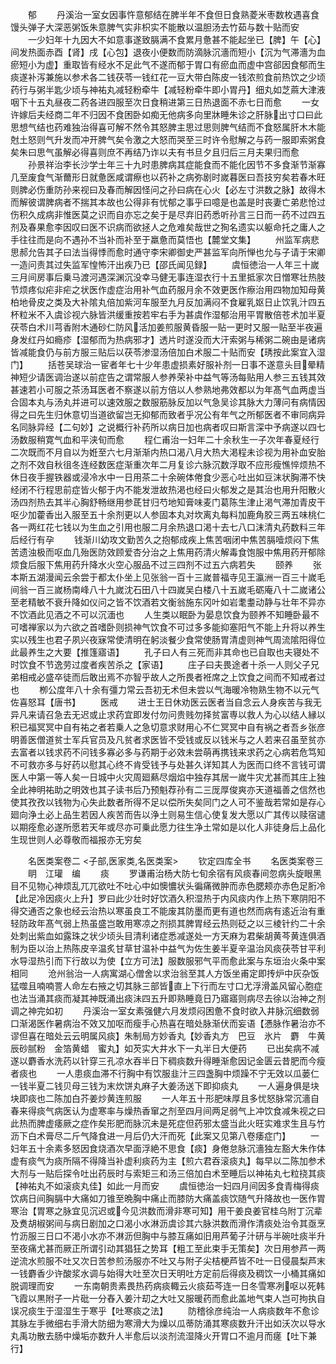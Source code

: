 <!-- { "loadSidebar": true } -->
　　郁
　　丹溪治一室女因事忤意郁结在脾半年不食但日食熟菱米枣数枚遇喜食馒头弹子大深恶粥饭朱意脾气实非枳实不能散以温胆汤去竹茹与数十贴而安
　　一少妇年十九因大不如意事遂致膈满不食累月惫甚不能起坐已【脾】午【心】间发热面赤酉【肾】戌【心包】退夜小便数而防滴脉沉濇而短小【沉为气滞濇为血瘀短小为虚】重取皆有经水不足此气不遂而郁于胃口有瘀血而虚中宫郤因食郁而生痰遂补泻兼施以参术各二钱茯苓一钱红花一豆大带白陈皮一钱浓煎食前热饮之少顷药行与粥半匙少顷与神祐丸减轻粉牵牛【减轻粉牵牛即小胃丹】细丸如芝蔴大津液咽下十五丸昼夜二药各进四服至次日食稍进第三日热退面不赤七日而愈
　　一女许嫁后夫经商二年不归因不食困卧如痴无他病多向里牀睡朱诊之肝脉出寸口曰此思想气结也药难独治得喜可解不然令其怒脾主思过思则脾气结而不食怒属肝木木能尅土怒则气升发而冲开脾气矣令激之大怒而哭至三时许令慰解之与药一服即索粥食矣朱曰思气虽解必得喜则庶不再结乃诈以夫有书旦夕且归后三月夫果归而愈
　　孙景祥治李长沙学士年三十九时患脾病其症能食而不能化因节不多食渐节渐寡几至废食气渐薾形日就惫医咸谓瘵也以药补之病弥剧时嵗暮医曰吾技穷矣若春木旺则脾必伤重防孙来视曰及春而解因怪问之孙曰病在心火【必左寸洪数之脉】故得木而解彼谓脾病者不揣其本故也公得非有忧郁之事乎曰噫是也盖是时丧妻亡弟悲怆过伤积久成病非惟医莫之识而自亦忘之矣于是尽弃旧药悉听孙言三日而一药不过四五剂及春果愈李因叹曰医不识病而欲拯人之危难矣哉世之狥名遗实以躯命托之庸人之手往往而是向不遇孙不当补而补至于羸惫而莫悟也【麓堂文集】
　　州监军病悲思郝允告其子曰法当得悸而愈时通守李宋卿御史严甚监军向所惮也允与子请于宋卿一造问责其过失监军惶怖汗出疾乃已【邵氏闻见録】
　　虞恒徳治一人年三十嵗三月间房事后乗马渡河遇深渊沉没幸马健无事连湿衣行十五里抵家次日憎寒壮热肢节烦疼似疟非疟之状医作虚症治用补气血药服月余不效更医作瘵治用四物加知母黄柏地骨皮之类及大补隂丸倍加紫河车服至九月反加满闷不食雇乳妪日止饮乳汁四五杯粒米不入虞诊视六脉皆洪缓重按若牢右手为甚虞作湿郁治用平胃散倍苍术加半夏茯苓白术川芎香附木通砂仁防风活加姜煎服黄昏服一贴一更时又服一贴至半夜遍身发红丹如瘾疹【湿郁而为热病邪才】透片时遂没而大汗索粥与稀粥二碗由是诸病皆减能食仍与前方服三贴后以茯苓渗湿汤倍加白术服二十贴而安【琇按此案宜入湿门】
　　括苍吴球治一宦者年七十少年患虚损素好服补剂一日事不遂意头目晕精神短少请医调治遂以前症告之谓常服人参养荣补中益气等汤每贴用人参三五钱其效甚速若小可服之茶汤耳医者不察遂以前方倍以人参熟地弗效都以为年髙气血两虚当合固本丸与汤丸并进可以速效服之数服筋脉反加以气急吴诊其脉大力薄问有病情因得之曰先生归休意切当道欲留岂无抑郁而致者乎况公有年气之所郁医者不审同病异名同脉异经【二句妙】之说概行补药所以病日加也病者叹曰斯言深中予病遂以四七汤数服稍寛气血和平浃旬而愈
　　程仁甫治一妇年二十余秋生一子次年春夏经行二次既而不月自以为姙至六七月渐渐内热口渴八月大热大渇程未诊视为用补血安胎之剂不效自秋徂冬连经数医症渐重次年二月复诊六脉沉数浮取不应形瘦憔悴烦热不休日夜手握铁器或浸冷水中一日用茶二十余碗体倦食少恶心吐出如豆沫状胸滞不快经闭不行程思前症皆火郁于内不能发泄故热渇也经曰火郁发之是其治也用升阳散火汤四剂热去其半心胸舒畅继用参茋甘归芍地知膏味麦门葛陈生津止渇气滞加青皮干呕少加藿香出入服至五十余剂更以人参固本丸对坎离丸每料加鹿角胶三两五味桃仁各一两红花七钱以为生血之引用也服二月余热退口渇十去七八口沫清丸药数料三年后经行有孕
　　钱渐川幼攻文勤苦久之抱郁成疾上焦苦咽闭中焦苦膈噎烦闷下焦苦遗浊极而呕血几殆医防效顾爱杏分治之上焦用药清火解毒食饱服中焦用药开郁除烦食后服下焦用药升降水火空心服品不过三四剂不过五六病若失
　　颐养
　　张本斯五湖漫闻云余尝于都太仆坐上见张翁一百十三嵗普福寺见王瀛洲一百三十嵗毛间翁一百三嵗杨南峰八十九嵗沈石田八十四嵗吴白楼八十五嵗毛砺庵八十二嵗诸公至老精敏不衰升降如仪问之皆不饮酒若文衡翁施东冈叶如岩耄耋动静与壮年不异亦不饮酒此见酒之不可以沉湎也
　　人生类以眠卧为晏息饮食为颐养不知睡卧最不可嗜禅家以为六欲之首嗜卧则损神气饮食不可过多多能抑塞阳气不能上升将以养生实以残生也君子夙兴夜寐常使清明在躬淡餐少食常使肠胃清虚则神气周流隂阳得位此最养生之大要【推篷寤语】
　　孔子曰人有三死而非其命也已自取也夫寝处不时饮食不节逸劳过度者疾苦杀之【家语】
　　庄子曰夫畏途者十杀一人则父子兄弟相戒必盛卒徒而后敢出焉不亦智乎故人之所畏者袵席之上饮食之间而不知戒者过也
　　栁公度年八十余有彊力常云吾初无术但未尝以气海暖冷物熟生物不以元气佐喜怒耳【唐书】
　　医戒
　　进士王日休劝医云医者当自念云人身疾苦与我无异凡来请召急去无迟或止求药宜即发付勿问贵贱勿择贫富専以救人为心以结人縁以积已福冥冥中自有祐之者若乗人之急切意求财用心不仁冥冥中自有祸之者吾乡张彦明善医僧道贫士军兵官员及凡贫者求医皆不受钱或反以钱米与之人若来召虽至贫亦去富者以钱求药不问钱多寡必多与药期于必效未尝萌再携钱来求药之心病若危笃知不可救亦多与好药以慰其心终不肯受钱予与处甚久详知其人为医而口终不言钱可谓医人中第一等人矣一日城中火灾周廻爇尽烟焰中独存其居一嵗牛灾尤甚而其庄上独全此神明祐助之明效也其子读书后乃预魁荐孙有二三厐厚俊爽亦天道福善之信然也使其孜孜以钱物为心失此数者所得不足以偿所失矣同门之人可不鉴哉若常如是存心廻向浄土必上品生若因人疾苦而告以浄土则易生信心使复发大愿以广其传以赎宿谴以期痊愈必遂所愿若天年或尽亦可乗此愿力往生净土常如是以化人非徒身后上品化生现世则人必尊敬而福报亦无穷矣











　　名医类案卷二
<子部,医家类,名医类案>
　　钦定四库全书
　　名医类案卷三
　　眀　江瓘　编
　　痰
　　罗谦甫治杨大防七旬余宿有风痰春间忽病头旋眼黑目不见物心神烦乱兀兀欲吐不吐心中如懊憹状头徧痛微肿而赤色腮颊亦赤色足胻冷【此足冷因痰火上升】罗曰此少壮时好饮酒久积湿热于内风痰内作上热下寒阴阳不得交通否之象也经云治热以寒虽良工不能废其防墨而更有道也然而病有逺近治有重轻防政年髙气弱上热虽盛岂敢用寒凉之剂损其脾胃经云热则砭之以三棱针约二十余处刺出紫血如露珠之状少顷头目清利诸症悉减遂处一方天麻为君柴胡黄芩黄连俱酒制为臣以治上热陈皮辛温炙甘草甘温补中益气为佐生姜半夏辛温治风痰茯苓甘平利水导湿热引而下行故以为使【立方可法】服数服邪气平而愈此案与东垣治火条中案相同
　　沧州翁治一人病寓湖心僧舍以求治翁至其人方饭坐甫定即抟炉中灰杂饭猛噬且喃喃詈人命左右掖之切其脉三部皆直上下行而左寸口尤浮滑盖风留心胞症也法当涌其痰而凝其神既涌出痰沬四五升即熟睡竟日乃寤寤则病尽去徐以治神之剂调之神完如初
　　丹溪治一室女素强健六月发烦闷困惫不食时欲入井脉沉细数弱口渐渴医作暑病治不效又加呕而瘦手心热喜在暗处脉渐伏而妄语【慿脉作暑治亦不谬但喜在暗处云云明属风痰】朱制局方妙香丸【妙香丸方　巴豆　氷片　麝　牛黄　辰砂腻粉　金箔黄蜡　蜜丸】如芡实大井水下一丸半日大便药
　　已出矣病不减遂以麝香水洗药以针穿三孔凉水吞半日下稠痰数升得睡渐愈因记金匮云昔肥而今瘦者痰也
　　一人患痰血滞不行胸中有饮服韭汁三四盏胸中烦躁不宁无效以瓜蒌仁一钱半夏二钱贝母三钱为末炊饼丸麻子大姜汤送下即抑痰丸
　　一人遍身俱是块块即痰也二陈加白芥姜炒黄连煎服
　　一人年五十形肥味厚且多忧怒脉常沉濇自春来得痰气病医认为虚寒率与燥热香窜之剂至四月间两足弱气上冲饮食减朱视之曰此热而脾虚痿厥之症作矣形肥而脉沉未是死症但药邪太盛当此火旺实难求生且与竹沥下白术膏尽二斤气降食进一月后仍大汗而死【此案又见第八卷痿症门】
　　一妇年五十余素多怒因食烧酒次早面浮絶不思食【痰】身倦怠脉沉濇独左豁大朱作体虚有痰气为痰所隔不得降当补虚利痰药为主【煎六君吞滚痰丸】每早以二陈加参术大剂与一贴后探令吐出药辰时与索矩三和汤三倍加白术至睡后以神祐丸七粒挠其痰【神祐丸不如滚痰丸佳】如此一月而安
　　虞恒徳治一妇四月间因多食青梅得痰饮病日间胸膈中大痛如刀锥至晩胸中痛止而膝防大痛盖痰饮随气升降故也一医作胃寒治【胃寒之脉宜见沉迟或今见洪数而滑非寒可知】用干姜良姜官桂乌附丁沉辈及煑胡椒粥间与病日剧加之口渴小水淋沥虞诊其六脉洪数而滑作清痰处治令其亟烹竹沥服三日口不渇小水亦不淋沥但胸中与膝互痛如旧用芦葡子汁研与半碗吐痰半升至夜痛尤甚而厥正所谓引动其猖狂之势耳【粗工至此束手无策矣】次日用参芦一两逆流水煎服不吐又次日苦参煎汤服亦不吐又与附子尖桔梗芦皆不吐一日侵晨梨芦末一钱麝香少许酸浆水调与始得大吐至次日天明吐方定前后得痰及稠饮一小桶其痛如脱调理而安
　　一东南朝贵素畏热药病痰輙云火痰茹芩连一日冬雪寒冽呕以死韩飞霞以黒附子一片砒一分舂入姜汁刧之大吐又服暖药而愈此盖地气束人岂可拘执自误况痰生于湿湿生于寒乎【吐寒痰之法】
　　防稽徐彦纯治一人病痰数年不愈诊其脉左手微细右手滑大防细为寒滑大为燥以瓜蒂防涌其寒痰数升汗出如沃次以导水丸禹功散去肠中燥垢亦数升人半愈后以淡剂流湿降火开胃口不逾月而瘥【吐下兼行】
